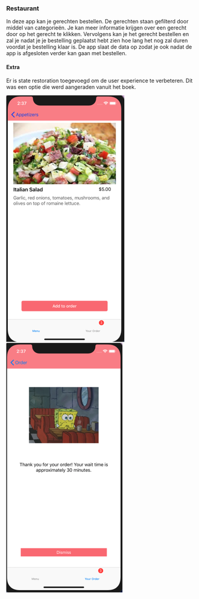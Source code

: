 ###  Restaurant 

In deze app kan je gerechten bestellen. De gerechten staan gefilterd door middel van categorieën. Je kan meer informatie krijgen over een gerecht door op het gerecht te klikken. Vervolgens kan je het gerecht bestellen en zal je nadat je je bestelling geplaatst hebt zien hoe lang het nog zal duren voordat je bestelling klaar is. De app slaat de data op zodat je ook nadat de app is afgesloten verder kan gaan met bestellen. 

#### Extra
Er is state restoration toegevoegd om de user experience te verbeteren. Dit was een optie die werd aangeraden vanuit het boek. 

![screenshot](Doc/orderinfo.png)
![screenshot](Doc/resultscreen.png)

